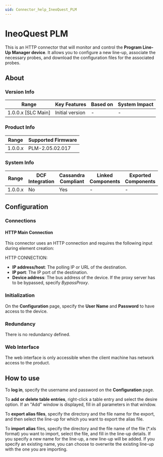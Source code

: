 ```yaml
---
uid: Connector_help_IneoQuest_PLM
---
```


# IneoQuest PLM

This is an HTTP connector that will monitor and control the **Program Line-Up Manager device**. It allows you to configure a new line-up, associate the necessary probes, and download the configuration files for the associated probes.

## About

### Version Info

| **Range**            | **Key Features** | **Based on** | **System Impact** |
|----------------------|------------------|--------------|-------------------|
| 1.0.0.x \[SLC Main\] | Initial version  | \-           | \-                |

### Product Info

| **Range** | **Supported Firmware** |
|-----------|------------------------|
| 1.0.0.x   | PLM-2.05.02.017        |

### System Info

| **Range** | **DCF Integration** | **Cassandra Compliant** | **Linked Components** | **Exported Components** |
|-----------|---------------------|-------------------------|-----------------------|-------------------------|
| 1.0.0.x   | No                  | Yes                     | \-                    | \-                      |

## Configuration

### Connections

#### HTTP Main Connection

This connector uses an HTTP connection and requires the following input during element creation:

HTTP CONNECTION:

- **IP address/host**: The polling IP or URL of the destination.
- **IP port**: The IP port of the destination.
- **Device address**: The bus address of the device. If the proxy server has to be bypassed, specify *BypassProxy*.

### Initialization

On the **Configuration** page, specify the **User Name** and **Password** to have access to the device.

### Redundancy

There is no redundancy defined.

### Web Interface

The web interface is only accessible when the client machine has network access to the product.

## How to use

To **log in**, specify the username and password on the **Configuration** page.

To **add or delete table entries**, right-click a table entry and select the desire option. If an "Add" window is displayed, fill in all parameters in that window.

To **export alias files**, specify the directory and the file name for the export, and then select the line-up for which you want to export the alias file.

To **import alias** files, specify the directory and the file name of the file (\*.xls format) you want to import, select the file, and fill in the line-up details. If you specify a new name for the line-up, a new line-up will be added. If you specify an existing name, you can choose to overwrite the existing line-up with the one you are importing.
